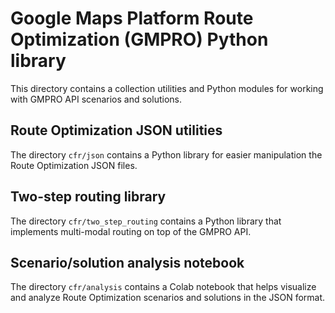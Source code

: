 # Google Maps Platform Route Optimization (GMPRO) Python library

This directory contains a collection utilities and Python modules for working
with GMPRO API scenarios and solutions.

## Route Optimization JSON utilities
The directory `cfr/json` contains a Python library for easier manipulation the
Route Optimization JSON files.

## Two-step routing library
The directory `cfr/two_step_routing` contains a Python library that implements
multi-modal routing on top of the GMPRO API.

## Scenario/solution analysis notebook
The directory `cfr/analysis` contains a Colab notebook that helps visualize and
analyze Route Optimization scenarios and solutions in the JSON format.
